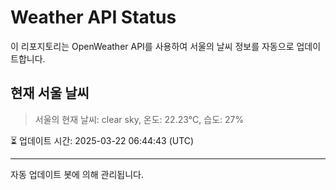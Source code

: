 
# Weather API Status

이 리포지토리는 OpenWeather API를 사용하여 서울의 날씨 정보를 자동으로 업데이트합니다.

## 현재 서울 날씨
> 서울의 현재 날씨: clear sky, 온도: 22.23°C, 습도: 27%

⏳ 업데이트 시간: 2025-03-22 06:44:43 (UTC)

---
자동 업데이트 봇에 의해 관리됩니다.

